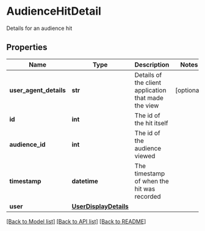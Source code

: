 # AudienceHitDetail

Details for an audience hit

## Properties
Name | Type | Description | Notes
------------ | ------------- | ------------- | -------------
**user_agent_details** | **str** | Details of the client application that made the view | [optional] 
**id** | **int** | The id of the hit itself | 
**audience_id** | **int** | The id of the audience viewed | 
**timestamp** | **datetime** | The timestamp of when the hit was recorded | 
**user** | [**UserDisplayDetails**](UserDisplayDetails.md) |  | 

[[Back to Model list]](../README.md#documentation-for-models) [[Back to API list]](../README.md#documentation-for-api-endpoints) [[Back to README]](../README.md)


